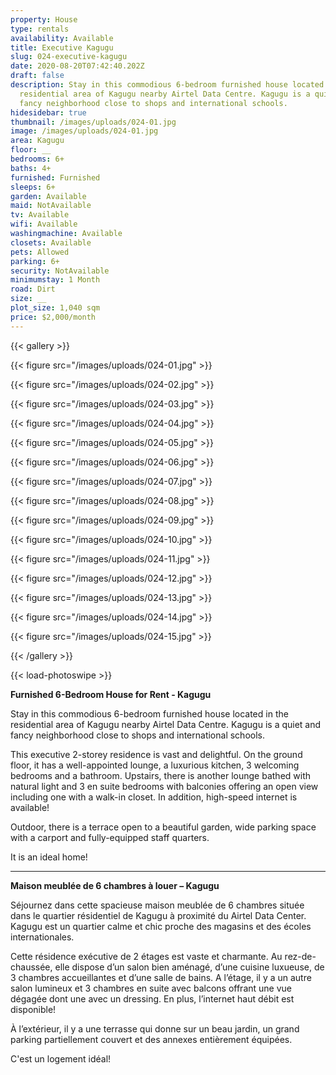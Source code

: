 ```yaml
---
property: House
type: rentals
availability: Available
title: Executive Kagugu
slug: 024-executive-kagugu
date: 2020-08-20T07:42:40.202Z
draft: false
description: Stay in this commodious 6-bedroom furnished house located in the
  residential area of Kagugu nearby Airtel Data Centre. Kagugu is a quiet and
  fancy neighborhood close to shops and international schools.
hidesidebar: true
thumbnail: /images/uploads/024-01.jpg
image: /images/uploads/024-01.jpg
area: Kagugu
floor: __
bedrooms: 6+
baths: 4+
furnished: Furnished
sleeps: 6+
garden: Available
maid: NotAvailable
tv: Available
wifi: Available
washingmachine: Available
closets: Available
pets: Allowed
parking: 6+
security: NotAvailable
minimumstay: 1 Month
road: Dirt
size: __
plot_size: 1,040 sqm
price: $2,000/month
---
```

{{< gallery >}}

{{< figure src="/images/uploads/024-01.jpg" >}}

{{< figure src="/images/uploads/024-02.jpg" >}}

{{< figure src="/images/uploads/024-03.jpg" >}} 

{{< figure src="/images/uploads/024-04.jpg" >}} 

{{< figure src="/images/uploads/024-05.jpg" >}}

{{< figure src="/images/uploads/024-06.jpg" >}} 

{{< figure src="/images/uploads/024-07.jpg" >}} 

{{< figure src="/images/uploads/024-08.jpg" >}}

{{< figure src="/images/uploads/024-09.jpg" >}}

{{< figure src="/images/uploads/024-10.jpg" >}} 

{{< figure src="/images/uploads/024-11.jpg" >}} 

{{< figure src="/images/uploads/024-12.jpg" >}}

{{< figure src="/images/uploads/024-13.jpg" >}}

{{< figure src="/images/uploads/024-14.jpg" >}}

{{< figure src="/images/uploads/024-15.jpg" >}}

{{< /gallery >}}

{{< load-photoswipe >}}

**Furnished 6-Bedroom House for Rent - Kagugu** 

Stay in this commodious 6-bedroom furnished house located in the residential area of Kagugu nearby Airtel Data Centre. Kagugu is a quiet and fancy neighborhood close to shops and international schools. 

This executive 2-storey residence is vast and delightful. On the ground floor, it has a well-appointed lounge, a luxurious kitchen, 3 welcoming bedrooms and a bathroom. Upstairs, there is another lounge bathed with natural light and 3 en suite bedrooms with balconies offering an open view including one with a walk-in closet. In addition, high-speed internet is available! 

Outdoor, there is a terrace open to a beautiful garden, wide parking space with a carport and fully-equipped staff quarters. 

It is an ideal home!

- - -

**Maison meublée de 6 chambres à louer – Kagugu** 

Séjournez dans cette spacieuse maison meublée de 6 chambres située dans le quartier résidentiel de Kagugu à proximité du Airtel Data Center. Kagugu est un quartier calme et chic proche des magasins et des écoles internationales. 

Cette résidence exécutive de 2 étages est vaste et charmante. Au rez-de-chaussée, elle dispose d’un salon bien aménagé, d’une cuisine luxueuse, de 3 chambres accueillantes et d’une salle de bains. A l’étage, il y a un autre salon lumineux et 3 chambres en suite avec balcons offrant une vue dégagée dont une avec un dressing. En plus, l’internet haut débit est disponible!

À l’extérieur, il y a une terrasse qui donne sur un beau jardin, un grand parking partiellement couvert et des annexes entièrement équipées.

C'est un logement idéal!
